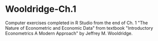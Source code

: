 # Wooldridge-Ch.1
Computer exercises completed in R Studio from the end of Ch. 1 "The Nature of Econometric and Economic Data" from textbook "Introductory Econometrics A Modern Approach" by Jeffrey M. Wooldridge.
